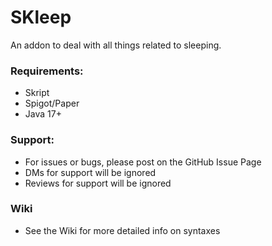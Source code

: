 # SKleep
An addon to deal with all things related to sleeping. 

### Requirements:
- Skript
- Spigot/Paper
- Java 17+

### Support:
- For issues or bugs, please post on the GitHub Issue Page
- DMs for support will be ignored
- Reviews for support will be ignored

### Wiki
- See the Wiki for more detailed info on syntaxes
